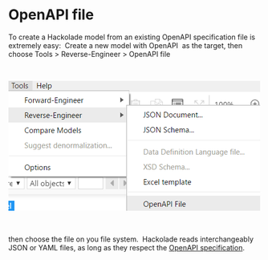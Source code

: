 # OpenAPI file

To create a Hackolade model from an existing OpenAPI specification file is extremely easy:&nbsp; Create a new model with OpenAPI&nbsp; as the target, then choose Tools \> Reverse-Engineer \> OpenAPI file

&nbsp;

![Image](<lib/OpenAPI%20reverse-engineering%20menu.png>)

&nbsp;

then choose the file on you file system.&nbsp; Hackolade reads interchangeably JSON or YAML files, as long as they respect the [OpenAPI specification](<https://github.com/OAI/OpenAPI-Specification/blob/master/versions/3.0.2.md> "target=\"\_blank\"").

&nbsp;

